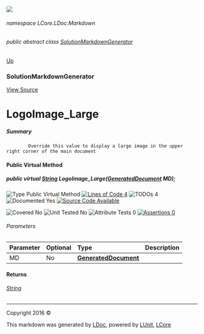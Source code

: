 ![](Content/LDoc-banner-small.png "")

###### namespace LCore.LDoc.Markdown

###### public abstract class [SolutionMarkdownGenerator](docs/SolutionMarkdownGenerator.md)
[Up](docs/SolutionMarkdownGenerator.md)

### SolutionMarkdownGenerator
[View Source](Markdown/Generators/SolutionMarkdownGenerator.cs)

# LogoImage_Large

##### Summary

            Override this value to display a large image in the upper right corner of the main document
            

#### Public Virtual Method

##### public virtual <a href="https://msdn.microsoft.com/en-us/library/system.string.aspx" alt="">String</a> LogoImage_Large(<strong><a href="docs/GeneratedDocument.md" alt="">GeneratedDocument</a></strong> MD);

![Type Public Virtual Method](http://b.repl.ca/v1/Type-Public%20Virtual%20Method-blue.png "") [![Lines of Code 4](http://b.repl.ca/v1/Lines%20of%20Code-4-blue.png "")](Markdown/Generators/SolutionMarkdownGenerator.cs#L357) ![TODOs 4](http://b.repl.ca/v1/TODOs-4-yellow.png "")   ![Documented Yes](http://b.repl.ca/v1/Documented-Yes-brightgreen.png "") [![Source Code Available](http://b.repl.ca/v1/Source%20Code-Available-brightgreen.png "")](Markdown/Generators/SolutionMarkdownGenerator.cs#L357)

![Covered No](http://b.repl.ca/v1/Covered-No-red.png "") ![Unit Tested No](http://b.repl.ca/v1/Unit%20Tested-No-lightgrey.png "") ![Attribute Tests 0](http://b.repl.ca/v1/Attribute%20Tests-0-lightgrey.png "") [![Assertions 0](http://b.repl.ca/v1/Assertions-0-lightgrey.png "")](Markdown/Generators/SolutionMarkdownGenerator.cs)

###### Parameters

Parameter | Optional | Type | Description
:---  | :---  | :---  | :--- 
MD | No | **[GeneratedDocument](docs/GeneratedDocument.md)** | 


#### Returns

###### [String](https://msdn.microsoft.com/en-us/library/system.string.aspx)



---

Copyright 2016 &copy; [](../README.md) [](../TableOfContents.md)

This markdown was generated by [LDoc](https://github.com/CodeSingularity/LDoc), powered by [LUnit](https://github.com/CodeSingularity/LUnit), [LCore](https://github.com/CodeSingularity/LCore)
